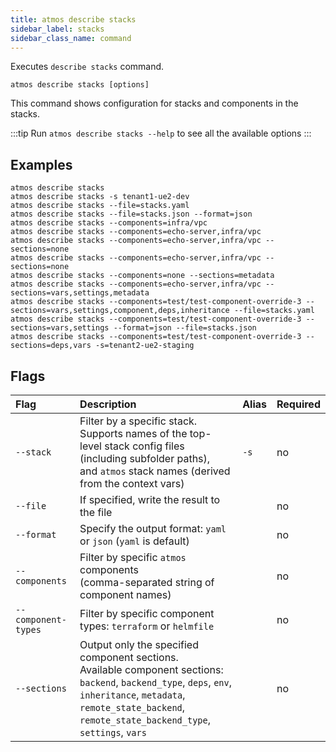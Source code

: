 ```yaml
---
title: atmos describe stacks
sidebar_label: stacks
sidebar_class_name: command
---
```


Executes `describe stacks` command.

```shell
atmos describe stacks [options]
```

This command shows configuration for stacks and components in the stacks.

:::tip
Run `atmos describe stacks --help` to see all the available options
:::

## Examples

```shell
atmos describe stacks
atmos describe stacks -s tenant1-ue2-dev
atmos describe stacks --file=stacks.yaml
atmos describe stacks --file=stacks.json --format=json
atmos describe stacks --components=infra/vpc
atmos describe stacks --components=echo-server,infra/vpc
atmos describe stacks --components=echo-server,infra/vpc --sections=none
atmos describe stacks --components=echo-server,infra/vpc --sections=none
atmos describe stacks --components=none --sections=metadata
atmos describe stacks --components=echo-server,infra/vpc --sections=vars,settings,metadata
atmos describe stacks --components=test/test-component-override-3 --sections=vars,settings,component,deps,inheritance --file=stacks.yaml
atmos describe stacks --components=test/test-component-override-3 --sections=vars,settings --format=json --file=stacks.json
atmos describe stacks --components=test/test-component-override-3 --sections=deps,vars -s=tenant2-ue2-staging
```

## Flags

| Flag                | Description                                                                                                                                                                                                                          | Alias | Required |
|:--------------------|:-------------------------------------------------------------------------------------------------------------------------------------------------------------------------------------------------------------------------------------|:------|:---------|
| `--stack`           | Filter by a specific stack.<br/>Supports names of the top-level stack config files (including subfolder paths),<br/>and `atmos` stack names (derived from the context vars)                                                          | `-s`  | no       |
| `--file`            | If specified, write the result to the file                                                                                                                                                                                           |       | no       |
| `--format`          | Specify the output format: `yaml` or `json` (`yaml` is default)                                                                                                                                                                      |       | no       |
| `--components`      | Filter by specific `atmos` components<br/>(comma-separated string of component names)                                                                                                                                                |       | no       |
| `--component-types` | Filter by specific component types: `terraform` or `helmfile`                                                                                                                                                                        |       | no       |
| `--sections`        | Output only the specified component sections.<br/>Available component sections: `backend`, `backend_type`, `deps`, `env`,<br/>`inheritance`, `metadata`, `remote_state_backend`,<br/>`remote_state_backend_type`, `settings`, `vars` |       | no       |
